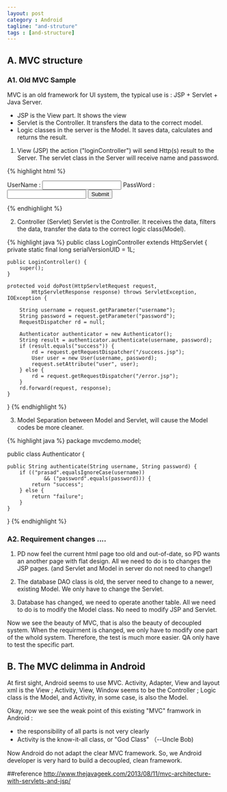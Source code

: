 ```yaml
---
layout: post
category : Android
tagline: "and-struture"
tags : [and-structure]
---
```

## A. MVC structure

### A1. Old MVC Sample
MVC is an old framework for UI system, the typical use is : JSP + Servlet + Java Server.

- JSP is the View part. It shows the view
- Servlet is the Controller. It transfers the data to the correct model.
- Logic classes in the server is the Model. It saves data, calculates and returns the result.

1. View (JSP)
the action ("loginController") will send Http(s) result to the Server. The servlet class in the Server will receive name and password.

{% highlight html %}
<form action="loginController" method="post">
	UserName : <input type="text" name="name">
	PassWord : <input type="password" name="password">
	<input type="submit"/>
</form>
{% endhighlight %}

2. Controller (Servlet)
Servlet is the Controller. It receives the data, filters the data, transfer the data to the correct logic class(Model).

{% highlight java %}
public class LoginController extends HttpServlet {
	private static final long serialVersionUID = 1L;
 
	public LoginController() {
		super();
	}
 
	protected void doPost(HttpServletRequest request,
			HttpServletResponse response) throws ServletException, IOException {
 
		String username = request.getParameter("username");
		String password = request.getParameter("password");
		RequestDispatcher rd = null;
 
		Authenticator authenticator = new Authenticator();
		String result = authenticator.authenticate(username, password);
		if (result.equals("success")) {
			rd = request.getRequestDispatcher("/success.jsp");
			User user = new User(username, password);
			request.setAttribute("user", user);
		} else {
			rd = request.getRequestDispatcher("/error.jsp");
		}
		rd.forward(request, response);
	}
 
}
{% endhighlight %}

3. Model 
Separation between Model and Servlet, will cause the Model codes be more cleaner. 

{% highlight java %}
package mvcdemo.model;
 
public class Authenticator {
 
	public String authenticate(String username, String password) {
		if (("prasad".equalsIgnoreCase(username))
				&& ("password".equals(password))) {
			return "success";
		} else {
			return "failure";
		}
	}
}
{% endhighlight %}

### A2. Requirement changes ....

1. PD now feel the current html page too old and out-of-date, so PD wants an another page with flat design.
All we need to do is to changes the JSP pages.  (and Servlet and Model in server do not need to change!)

2. The database DAO class is old, the server need to change to a newer, existing Model.  We only have to change the Servlet.

3. Database has changed, we need to operate another table. All we need to do is to modify the Model class. No need to modify JSP and Servlet.

Now we see the beauty of MVC, that is also the beauty of decoupled system. When the requirment is changed, we only have to modify one part of the whold system.  Therefore, the test is much more easier. QA only have to test the specific part. 



## B. The MVC delimma in Android 

At first sight, Android seems to use MVC.  Activity, Adapter, View and layout xml is the View ; Activity,  View, Window seems to be the Controller ; Logic class is the Model, and Activity, in some case, is also the Model.

Okay, now we see the weak point of this existing "MVC" framwork in Android : 
- the responsibility of all parts is not very clearly
- Activity is the know-it-all class, or "God Class" （--Uncle Bob)





Now Android do not adapt the clear MVC framework. So, we Android developer is very hard to build a decoupled, clean framework. 






##reference 
http://www.thejavageek.com/2013/08/11/mvc-architecture-with-servlets-and-jsp/






